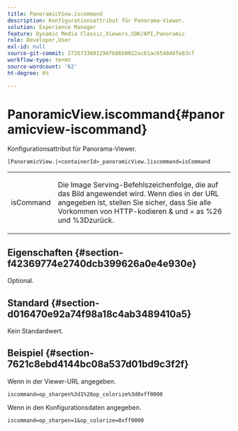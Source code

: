 ```yaml
---
title: PanoramicView.iscommand
description: Konfigurationsattribut für Panorama-Viewer.
solution: Experience Manager
feature: Dynamic Media Classic,Viewers,SDK/API,Panoramic
role: Developer,User
exl-id: null
source-git-commit: 2726733691296fb86b0022ac61ac654848fe83cf
workflow-type: tm+mt
source-wordcount: '62'
ht-degree: 6%

---
```


# PanoramicView.iscommand{#panoramicview-iscommand}

Konfigurationsattribut für Panorama-Viewer.

` [PanoramicView.|<containerId>_panoramicView.]iscommand=isCommand `

<table id="table_43A84C1044574A6FAB8CE67D71AAD5EC"> 
 <tbody> 
  <tr> 
   <td colname="col1"> <p> <span class="codeph"> <span class="varname"> isCommand</span> </span> </p> </td> 
   <td colname="col2"> <p> Die Image Serving-Befehlszeichenfolge, die auf das Bild angewendet wird.  Wenn dies in der URL angegeben ist, stellen Sie sicher, dass Sie alle Vorkommen von HTTP-kodieren <span class="codeph"> &amp;</span> und <span class="codeph"> =</span> as <span class="codeph"> %26</span> und <span class="codeph"> %3D</span>zurück. </p> </td> 
  </tr> 
 </tbody> 
</table>


## Eigenschaften {#section-f42369774e2740dcb399626a0e4e930e}

Optional.

## Standard {#section-d016470e92a74f98a18c4ab3489410a5}

Kein Standardwert.

## Beispiel {#section-7621c8ebd4144bc08a537d01bd9c3f2f}

Wenn in der Viewer-URL angegeben.

```
iscommand=op_sharpen%3d1%26op_colorize%3d0xff0000
```

Wenn in den Konfigurationsdaten angegeben.

```
iscommand=op_sharpen=1&op_colorize=0xff0000
```
